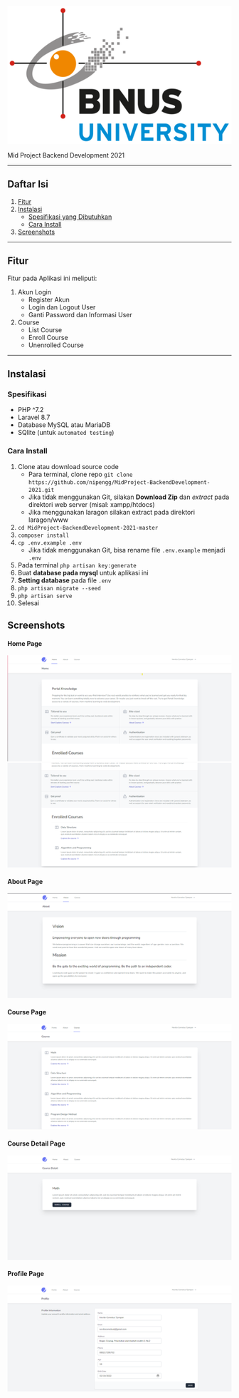 
![Mid Project Backend Development 2021](public/logo_binus_resize.png "Mid Project Backend Development 2021")

Mid Project Backend Development 2021

<hr>

## Daftar Isi
1. [Fitur](#fitur)
2. [Instalasi](#instalasi)
    - [Spesifikasi yang Dibutuhkan](#spesifikasi)
    - [Cara Install](#cara-install)
3. [Screenshots](#screenshots)

<hr>

## Fitur

Fitur pada Aplikasi ini meliputi:

1. Akun Login
    - Register Akun
    - Login dan Logout User
    - Ganti Password dan Informasi User
2. Course
    - List Course
    - Enroll Course
    - Unenrolled Course

<hr>

## Instalasi

### Spesifikasi
- PHP ^7.2
- Laravel 8.7
- Database MySQL atau MariaDB
- SQlite (untuk `automated testing`)

### Cara Install

1. Clone atau download source code
    - Para terminal, clone repo `git clone https://github.com/nipengg/MidProject-BackendDevelopment-2021.git`
    - Jika tidak menggunakan Git, silakan **Download Zip** dan *extract* pada direktori web server (misal: xampp/htdocs)
    - Jika menggunakan laragon silakan extract pada direktori laragon/www
2. `cd MidProject-BackendDevelopment-2021-master`
3. `composer install`
4. `cp .env.example .env`
    - Jika tidak menggunakan Git, bisa rename file `.env.example` menjadi `.env`
5. Pada terminal `php artisan key:generate`
6. Buat **database pada mysql** untuk aplikasi ini
7. **Setting database** pada file `.env`
8. `php artisan migrate --seed`
9. `php artisan serve`
10. Selesai

## Screenshots

#### Home Page
![Home page](public/imgs/homepage1.png "Home page")
![Home page2](public/imgs/homepage2.png "Home page2")

#### About Page
![About page](public/imgs/about.png "About page")

#### Course Page
![Course page](public/imgs/course.png "Course page")

#### Course Detail Page
![Course detail page](public/imgs/course_detail.png "Course detail page")

#### Profile Page
![Profile page](public/imgs/profile.png "Profile page")
